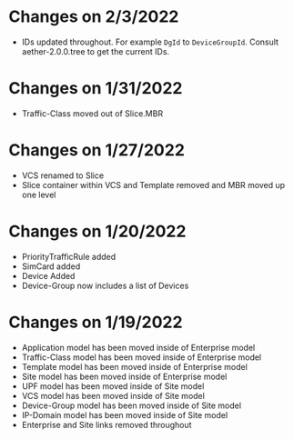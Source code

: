 <!--
SPDX-FileCopyrightText: 2021 Open Networking Foundation

SPDX-License-Identifier: LicenseRef-ONF-Member-Only-1.0
-->

Changes on 2/3/2022
===================

* IDs updated throughout. For example `DgId` to `DeviceGroupId`. 
  Consult aether-2.0.0.tree to get the current IDs.

Changes on 1/31/2022
====================

* Traffic-Class moved out of Slice.MBR

Changes on 1/27/2022
====================

* VCS renamed to Slice
* Slice container within VCS and Template removed and MBR moved up one level

Changes on 1/20/2022
====================

* PriorityTrafficRule added
* SimCard added
* Device Added
* Device-Group now includes a list of Devices

Changes on 1/19/2022
====================

* Application model has been moved inside of Enterprise model
* Traffic-Class model has been moved inside of Enterprise model
* Template model has been moved inside of Enterprise model
* Site model has been moved inside of Enterprise model
* UPF model has been moved inside of Site model
* VCS model has been moved inside of Site model
* Device-Group model has been moved inside of Site model
* IP-Domain model has been moved inside of Site model
* Enterprise and Site links removed throughout
